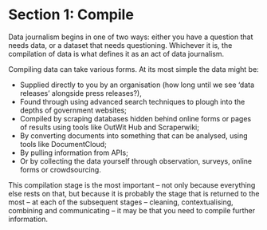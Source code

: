 # Section 1: Compile

Data journalism begins in one of two ways: either you have a question that needs data, or a dataset that needs questioning. Whichever it is, the compilation of data is what defines it as an act of data journalism.

Compiling data can take various forms. At its most simple the data might be:

* Supplied directly to you by an organisation (how long until we see ‘data releases’ alongside press releases?),
* Found through using advanced search techniques to plough into the depths of government websites;
* Compiled by scraping databases hidden behind online forms or pages of results using tools like OutWit Hub and Scraperwiki;
* By converting documents into something that can be analysed, using tools like DocumentCloud;
* By pulling information from APIs;
* Or by collecting the data yourself through observation, surveys, online forms or crowdsourcing.

This compilation stage is the most important – not only because everything else rests on that, but because it is probably the stage that is returned to the most – at each of the subsequent stages – cleaning, contextualising, combining and communicating – it may be that you need to compile further information.
